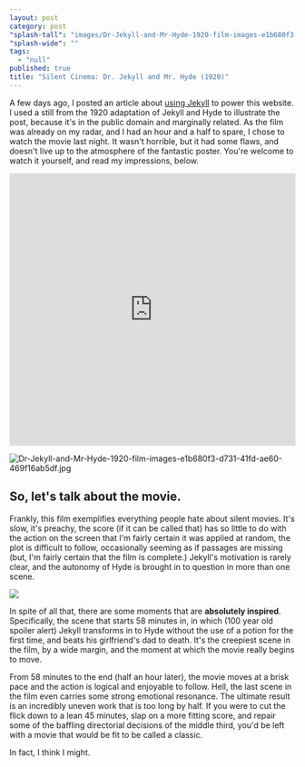 ```yaml
---
layout: post
category: post
"splash-tall": "images/Dr-Jekyll-and-Mr-Hyde-1920-film-images-e1b680f3-d731-41fd-ae60-469f16ab5df.jpg"
"splash-wide": ""
tags: 
  - "null"
published: true
title: "Silent Cinema: Dr. Jekyll and Mr. Hyde (1920)"
---
```




A few days ago, I posted an article about [using Jekyll](AndrewRoach.net/Dr.-Jekyll/) to power this website. I used a still from the 1920 adaptation of Jekyll and Hyde to illustrate the post, because it's in the public domain and marginally related. As the film was already on my radar, and I had an hour and a half to spare, I chose to watch the movie last night. It wasn't horrible, but it had some flaws, and doesn't live up to the atmosphere of the fantastic poster. You're welcome to watch it yourself, and read my impressions, below. 

<iframe src="https://archive.org/embed/DrJekyllandMrHyde" width="640" height="480" frameborder="0" webkitallowfullscreen="true" mozallowfullscreen="true"  style="max-width:100%;"></iframe>

![Dr-Jekyll-and-Mr-Hyde-1920-film-images-e1b680f3-d731-41fd-ae60-469f16ab5df.jpg]({{site.baseurl}}/images/Dr-Jekyll-and-Mr-Hyde-1920-film-images-e1b680f3-d731-41fd-ae60-469f16ab5df.jpg)

## So, let's talk about the movie. 

Frankly, this film exemplifies everything people hate about silent movies. It's slow, it's preachy, the score (if it can be called that) has so little to do with the action on the screen that I'm fairly certain it was applied at random, the plot is difficult to follow, occasionally seeming as if passages are missing (but, I'm fairly certain that the film is complete.) Jekyll's motivation is rarely clear, and the autonomy of Hyde is brought in to question in more than one scene. 

![]({{site.baseurl}}/images/Dr._Jekyll_and_Mr._Hyde_(1920)_-_Hyde.jpg)

In spite of all that, there are some moments that are **absolutely inspired**. Specifically, the scene that starts 58 minutes in, in which (100 year old spoiler alert) Jekyll transforms in to Hyde without the use of a potion for the first time, and beats his girlfriend's dad to death. It's the creepiest scene in the film, by a wide margin, and the moment at which the movie really begins to move. 

From 58 minutes to the end (half an hour later), the movie moves at a brisk pace and the action is logical and enjoyable to follow. Hell, the last scene in the film even carries some strong emotional resonance. The ultimate result is an incredibly uneven work that is too long by half. If you were to cut the flick down to a lean 45 minutes, slap on a more fitting score, and repair some of the baffling directorial decisions of the middle third, you'd be left with a movie that would be fit to be called a classic. 

In fact, I think I might.

